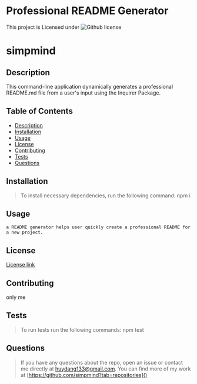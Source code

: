 # Professional README Generator

  This project is Licensed under ![Github license](https://img.shields.io/badge/License-Apache-blue.svg)

  # simpmind
  
  ## Description


  This command-line application dynamically generates a professional README.md file from a user's input using the Inquirer Package.

  ## Table of Contents
  
  * [Description](#description)
  * [Installation](#installation)
  * [Usage](#usage)
  * [License](#license)
  * [Contributing](#contributing)
  * [Tests](#tests)
  * [Questions](#questions)

  ## Installation

 > To install necessary dependencies, run the following command:   npm i



  ## Usage
  
    a README generator helps user quickly create a professional README for a new project.

  ## License
    

  [License link](https://img.shields.io/badge/License-Apache-green.svg)



  ## Contributing

  only me 

  ## Tests

> To run tests run the following commands:  npm test 

 

  ## Questions

 > If you have any questions about the repo, open an issue or contact me directly at [huydang133@gmail.com](). You can find more of my work at [https://github.com/simpmind?tab=repositories]()  
 

